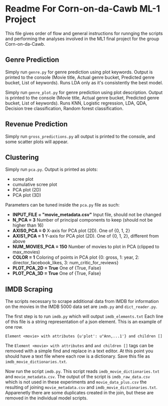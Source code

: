 # Readme For Corn-on-da-Cawb ML-1 Project

This file gives order of flow and general instructions for runnging
the scripts and performing the analyses involved in the ML1 final 
project for the group Corn-on-da-Cawb. 

## Genre Prediction
Simply run `genre.py` for genre prediction using plot keywords. Output is printed to the console (Movie title, Actual genre bucket, Predicted genre bucket, List of keywords). Runs LDA only as it's consistently the best model.

Simply run `genre_plot.py` for genre prediction using plot description. Output is printed to the console (Movie title, Actual genre bucket, Predicted genre bucket, List of keywords). Runs KNN, Logistic regression, LDA, QDA, Decision tree classification, Random forest classification.

## Revenue Prediction

Simply run `gross_predictions.py` all output is printed to the console,
and some scatter plots will appear.

## Clustering
Simply run `pca.py`. Output is printed as plots:

- scree plot
- cumulative scree plot
- PCA plot (2D)
- PCA plot (3D)

Parameters can be tuned inside the `pca.py` file as such:

- **INPUT_FILE = "movie_metadata.csv"** Input file, should not be changed
- **N_PCA = 3** Number of principal components to keep (should not be higher than 16)
- **AXIS0_PCA = 0** X-axis for PCA plot (2D). One of {0, 1, 2}
- **AXIS1_PCA = 1** Y-axis for PCA plot (2D). One of {0, 1, 2}, different from above
- **NUM_MOVIES_PCA = 150** Number of movies to plot in PCA (clipped to max_movies)
- **COLOR = 1** Coloring of points in PCA plot {0: gross, 1: year, 2: director_facebook_likes, 3: num_critic_for_reviews}
- **PLOT_PCA_2D = True** One of {True, False}
- **PLOT_PCA_3D = True** One of {True, False}

## IMDB Scraping

The scripts necessary to scrape additional data from IMDB 
for information on the movies in the IMDB 5000 data set are `imdb.py` 
and `dict_reader.py`. 
 
The first step is to run `imdb.py` which will output `imdb_elements.txt`
Each line of this file is a string representation of a 
json element. This is an example of one row.

`Element <movie> with attributes {u'plot': u"Ann,...1'} and children []`

The `Element <movie> with attributes` and `and children []` tags can
be removed with a simple find and replace in a text editor. At this 
point you should have a text file where each row is a dictionary. Save
this file as `imdb_movie_dictionaries.txt`. 

Now run the script `imdb.py`. This script reads 
`imdb_movie_dictionaries.txt` and `movie_metadata.csv`. The output of
the script is `imdb_raw_data.csv` which is not used in these experiments
and `movie_data_plus.csv` the resulting of joining `movie_metadata.csv` 
and `imdb_movie_dictionaries.txt`. Apparenetly there are some duplicates
created in the join, but these are removed in the individual model 
scripts. 



